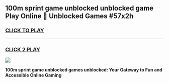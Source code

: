 
## 100m sprint game unblocked unblocked game Play Online 👋 Unblocked Games #57x2h
<h3>
<a href="https://premium.freeplayer.one?title=100m_sprint_game_unblocked&ref=21F">CLICK TO PLAY</a></h3>
<hr>

<h3>
<a href="https://premium.freeplayer.one?title=100m_sprint_game_unblocked&ref=21F">CLICK 2 PLAY</a>
  
</h3>

<a href="https://premium.freeplayer.one?title=100m_sprint_game_unblocked&ref=21F/"><img src="https://clearcache.store/games.png"></a>


**100m sprint game unblocked games unblocked: Your Gateway to Fun and Accessible Online Gaming**
